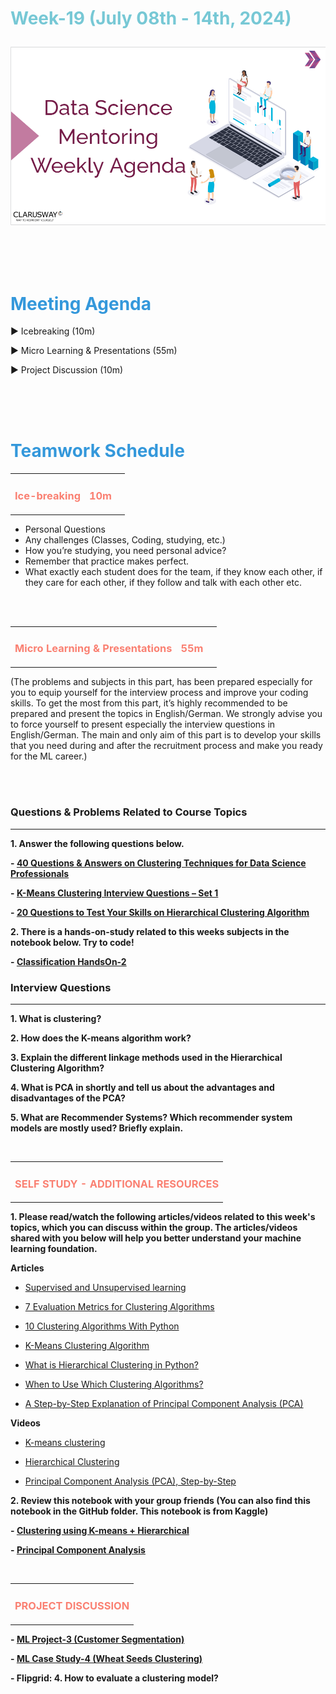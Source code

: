<h1><strong><span style="color: #77C8D5;">Week-19 (July 08th - 14th, 2024)</strong></span>


![logo](ds_agenda_logo.png)

<br>


<h1><strong><span style="color: #3498DB;">Meeting Agenda</strong></h1></span>

<span class="c16 c30">▶ </span><span
class="c42 c82">Icebreaking (10m)</span><span class="c16 c23"> </span>

<span class="c16 c30">▶ </span><span
class="c42 c82">Micro Learning & Presentations (55m)</span><span class="c46 c42 c48"> </span>


<span class="c30">▶ </span><span class="c46 c48 c42">Project Discussion (10m)</span>

<br>
<br>
<br>

<div style="page-break-after: always;"></div>

<h1><strong><span style="color: #3498DB;">Teamwork Schedule</strong></h1></span>

<table style= "width:100%;">
                <tr>
                <td style="color: #FA8072; text-align:left "><h3><strong><p>Ice-breaking</td>
                <td style="color: #FA8072; text-align:right;"><h3><strong><p>10m</p><td>                </tr>
</table>

- Personal Questions 
- Any challenges (Classes, Coding, studying, etc.) 
- How you’re studying, you need personal advice? 
- Remember that practice makes perfect. 
- What exactly each student does for the team, if they know each other, if they care for each other, if they follow and talk with each other etc. 

<br>
<br>

<table style= "width:100%;">
                <tr>
                <td style="color: #FA8072; text-align:left "><h3><strong><p>Micro Learning & Presentations</td>
                <td style="color: #FA8072; text-align:right;"><h3><strong><p>55m</p><td>                </tr>
</table>
(The problems and subjects in this part, has been prepared especially for you to equip yourself for the interview process and improve your coding skills. 
To get the most from this part, it’s highly recommended to be prepared and present the topics in English/German.
We strongly advise you to force yourself to present especially the interview questions in English/German. 
The main and only aim of this part is to develop your skills that you need during and after the recruitment process and make you ready for the ML career.)



<br><br>
<h3><strong>Questions & Problems Related to Course Topics</strong></h4>
<hr>



**1. Answer the following questions below.**

   **- [40 Questions & Answers on Clustering Techniques for Data Science Professionals](https://www.analyticsvidhya.com/blog/2017/02/test-data-scientist-clustering/)**

   **- [K-Means Clustering Interview Questions – Set 1](https://vitalflux.com/k-means-clustering-interview-questions-set-1/)**

   **- [20 Questions to Test Your Skills on Hierarchical Clustering Algorithm](https://www.analyticsvidhya.com/blog/2021/06/20-questions-to-test-your-skills-on-hierarchical-clustering-algorithm/)**


**2. There is a hands-on-study related to this weeks subjects in the notebook below. Try to code!**

   **- [Classification HandsOn-2](https://github.com/clarusway/DS-DE0824-TR-ML-Students/blob/main/2-%20Weekly%20Agendas/ML-4%20Agenda/Classification%20HandsOn-2_Student.ipynb)**

              
                  
<h3><strong>Interview Questions</strong></h4>
<hr>



**1. What is clustering?**

**2. How does the K-means algorithm work?**

**3. Explain the different linkage methods used in the Hierarchical Clustering Algorithm?**

**4. What is PCA in shortly and tell us about the advantages and disadvantages of the PCA?**
      
**5. What are Recommender Systems? Which recommender system models are mostly used? Briefly explain.**


<br>


<table style= "width:100%;">
                <tr>
                <td style="color: #FA8072; text-align:left "><h3><strong><p>SELF STUDY - ADDITIONAL RESOURCES</td>
                </tr>
</table>



**1. Please read/watch the following articles/videos related to this week's topics, which you can discuss within the group. The articles/videos shared with you below will help you better understand your machine learning foundation.**

   **Articles**

   - [Supervised and Unsupervised learning](https://www.geeksforgeeks.org/supervised-unsupervised-learning/)
  
   - [7 Evaluation Metrics for Clustering Algorithms](https://archive.is/bOqUn#selection-285.0-285.46)
  
   - [10 Clustering Algorithms With Python](https://machinelearningmastery.com/clustering-algorithms-with-python/)
                
   - [K-Means Clustering Algorithm](https://www.javatpoint.com/k-means-clustering-algorithm-in-machine-learning)

   - [What is Hierarchical Clustering in Python?](https://www.analyticsvidhya.com/blog/2019/05/beginners-guide-hierarchical-clustering/)

   - [When to Use Which Clustering Algorithms?](https://vitalflux.com/when-to-use-which-clustering-algorithms/)

   - [A Step-by-Step Explanation of Principal Component Analysis (PCA)](https://builtin.com/data-science/step-step-explanation-principal-component-analysis)

   **Videos**

   - [K-means clustering](https://www.youtube.com/watch?v=4b5d3muPQmA&t=9s)
	
   - [Hierarchical Clustering](https://www.youtube.com/watch?v=7xHsRkOdVwo&t=15s)

   - [Principal Component Analysis (PCA), Step-by-Step](https://www.youtube.com/watch?v=FgakZw6K1QQ&list=PLblh5JKOoLUIcdlgu78MnlATeyx4cEVeR)

**2. Review this notebook with your group friends (You can also find this notebook in the GitHub folder. This notebook is from Kaggle)**
  
   **- [Clustering using K-means + Hierarchical](https://www.kaggle.com/code/gauravduttakiit/clustering-using-k-means-hierarchical)**

   **- [Principal Component Analysis](https://www.kaggle.com/code/ryanholbrook/principal-component-analysis)**

<br>

<table style= "width:100%;">
                <tr>
                <td style="color: #FA8072; text-align:left "><h3><strong><p>PROJECT DISCUSSION</td>
                </tr>
                
</table>



**- [ML Project-3 (Customer Segmentation)](https://lms.clarusway.com/mod/assign/view.php?id=61367)** <br>

**- [ML Case Study-4 (Wheat Seeds Clustering)](https://lms.clarusway.com/mod/page/view.php?id=51822)** <br>

**- Flipgrid: 4. How to evaluate a clustering model?**
